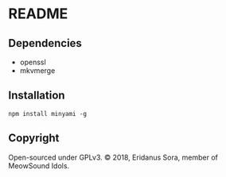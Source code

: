 # README

## Dependencies

* openssl
* mkvmerge

## Installation

`npm install minyami -g`

## Copyright

Open-sourced under GPLv3. © 2018, Eridanus Sora, member of MeowSound Idols.